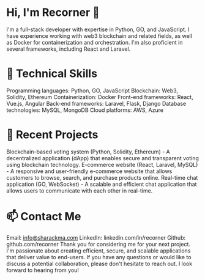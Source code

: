 # Hi, I'm Recorner 👋
I'm a full-stack developer with expertise in Python, GO, and JavaScript. I have experience working with web3 blockchain and related fields, as well as Docker for containerization and orchestration. I'm also proficient in several frameworks, including React and Laravel.

# 🔧 Technical Skills
Programming languages: Python, GO, JavaScript
Blockchain: Web3, Solidity, Ethereum
Containerization: Docker
Front-end frameworks: React, Vue.js, Angular
Back-end frameworks: Laravel, Flask, Django
Database technologies: MySQL, MongoDB
Cloud platforms: AWS, Azure
# 🚀 Recent Projects
Blockchain-based voting system (Python, Solidity, Ethereum) - A decentralized application (dApp) that enables secure and transparent voting using blockchain technology.
E-commerce website (React, Laravel, MySQL) - A responsive and user-friendly e-commerce website that allows customers to browse, search, and purchase products online.
Real-time chat application (GO, WebSocket) - A scalable and efficient chat application that allows users to communicate with each other in real-time.
# 📫 Contact Me
Email: info@sharackma.com
LinkedIn: linkedin.com/in/recorner
Github: github.com/recorner
Thank you for considering me for your next project. I'm passionate about creating efficient, secure, and scalable applications that deliver value to end-users. If you have any questions or would like to discuss a potential collaboration, please don't hesitate to reach out. I look forward to hearing from you!
